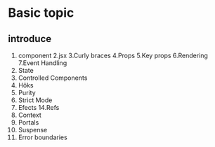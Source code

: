 # Basic topic

## introduce

1. component
   2.jsx
   3.Curly braces
   4.Props
   5.Key props
   6.Rendering
   7.Event Handling
2. State
3. Controlled Components
4. Hôks
5. Purity
6. Strict Mode
7. Efects
   14.Refs
8. Context
9. Portals
10. Suspense
11. Error boundaries
